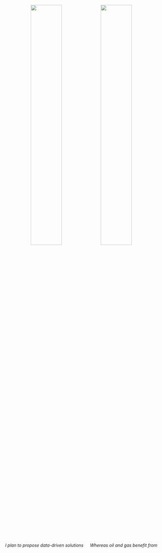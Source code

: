 <p align="center">
  <img src="http://octodex.github.com/images/Fintechtocat.png" width="45%" />
  <img src="http://octodex.github.com/images/manufacturetocat.png" width="45%" />
</p>

<p align="center">
  <em>I plan to propose data-driven solutions</em> &emsp; <em>Whereas oil and gas benefit from</em>
</p>
